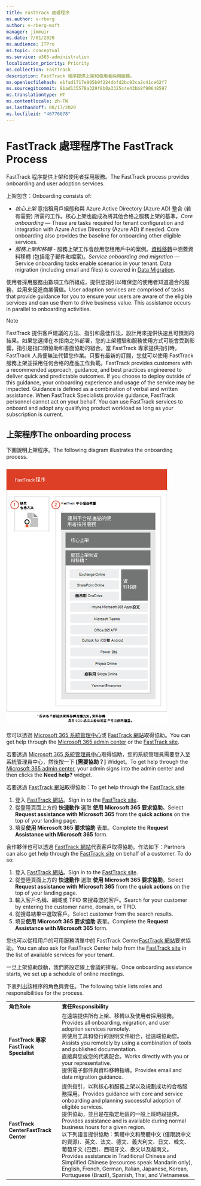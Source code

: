 ```yaml
---
title: FastTrack 處理程序
ms.author: v-rberg
author: v-rberg-msft
manager: jimmuir
ms.date: 7/01/2020
ms.audience: ITPro
ms.topic: conceptual
ms.service: o365-administration
localization_priority: Priority
ms.collection: FastTrack
description: FastTrack 程序提供上架和使用者採用服務。
ms.openlocfilehash: e1fad1717e905b9f224dbfd2bc03ca2c41ce62f7
ms.sourcegitcommit: 81ad135578a329f8b0a3325c4e43bb8f90648597
ms.translationtype: HT
ms.contentlocale: zh-TW
ms.lasthandoff: 08/17/2020
ms.locfileid: "46776678"
---
```

# <a name="the-fasttrack-process"></a><span data-ttu-id="cc7b8-103">FastTrack 處理程序</span><span class="sxs-lookup"><span data-stu-id="cc7b8-103">The FastTrack Process</span></span>

<span data-ttu-id="cc7b8-104">FastTrack 程序提供上架和使用者採用服務。</span><span class="sxs-lookup"><span data-stu-id="cc7b8-104">The FastTrack process provides onboarding and user adoption services.</span></span> 
  
<span data-ttu-id="cc7b8-105">上架包含︰</span><span class="sxs-lookup"><span data-stu-id="cc7b8-105">Onboarding consists of:</span></span>
  
- <span data-ttu-id="cc7b8-p101">*核心上架*  意指租用戶組態和與 Azure Active Directory (Azure AD) 整合 (若有需要) 所需的工作。核心上架也能成為將其他合格之服務上架的基準。</span><span class="sxs-lookup"><span data-stu-id="cc7b8-p101">*Core onboarding* — These are tasks required for tenant configuration and integration with Azure Active Directory (Azure AD) if needed. Core onboarding also provides the baseline for onboarding other eligible services.</span></span> 
- <span data-ttu-id="cc7b8-p102">*服務上架和移轉* - 服務上架工作會啟用您租用戶中的案例。[資料移轉](O365-data-migration.md)中涵蓋資料移轉 (包括電子郵件和檔案)。</span><span class="sxs-lookup"><span data-stu-id="cc7b8-p102">*Service onboarding and migration* — Service onboarding tasks enable scenarios in your tenant. Data migration (including email and files) is covered in [Data Migration](O365-data-migration.md).</span></span> 
    
<span data-ttu-id="cc7b8-p103">使用者採用服務由數項工作所組成，提供您指引以確保您的使用者知道適合的服務，並用來促進商業價值。</span><span class="sxs-lookup"><span data-stu-id="cc7b8-p103">User adoption services are comprised of tasks that provide guidance for you to ensure your users are aware of the eligible services and can use them to drive business value. This assistance occurs in parallel to onboarding activities.</span></span>
  
> [!NOTE]
> <span data-ttu-id="cc7b8-p104">FastTrack 提供客戶建議的方法、指引和最佳作法，設計用來提供快速且可預測的結果。如果您選擇在本指南之外部署，您的上架體驗和服務使用方式可能會受到影響。指引是指口頭協助和書面協助的組合。當 FastTrack 專家提供指引時，FastTrack 人員便無法代替您作業。只要有最新的訂閱，您就可以使用 FastTrack 服務上架並採用任何合格的產品工作負載。</span><span class="sxs-lookup"><span data-stu-id="cc7b8-p104">FastTrack provides customers with a recommended approach, guidance, and best practices engineered to deliver quick and predictable outcomes. If you choose to deploy outside of this guidance, your onboarding experience and usage of the service may be impacted. Guidance is defined as a combination of verbal and written assistance. When FastTrack Specialists provide guidance, FastTrack personnel cannot act on your behalf. You can use FastTrack services to onboard and adopt any qualifying product workload as long as your subscription is current.</span></span> 
  
## <a name="the-onboarding-process"></a><span data-ttu-id="cc7b8-117">上架程序</span><span class="sxs-lookup"><span data-stu-id="cc7b8-117">The onboarding process</span></span>

<span data-ttu-id="cc7b8-118">下圖說明上架程序。</span><span class="sxs-lookup"><span data-stu-id="cc7b8-118">The following diagram illustrates the onboarding process.</span></span>
  
![使用上架權益的時間表](media/o365-onboarding-timeline-m365-apps.png)
  
<span data-ttu-id="cc7b8-120">您可以透過 [Microsoft 365 系統管理中心](https://go.microsoft.com/fwlink/?linkid=2032704)或 [FastTrack 網站](https://go.microsoft.com/fwlink/?linkid=780698)取得協助。</span><span class="sxs-lookup"><span data-stu-id="cc7b8-120">You can get help through the [Microsoft 365 admin center](https://go.microsoft.com/fwlink/?linkid=2032704) or the [FastTrack site](https://go.microsoft.com/fwlink/?linkid=780698).</span></span> 

<span data-ttu-id="cc7b8-121">若要透過 [Microsoft 365 系統管理員中心](https://go.microsoft.com/fwlink/?linkid=2032704)取得協助，您的系統管理員需要登入至系統管理員中心，然後按一下 **[需要協助？]** Widget。</span><span class="sxs-lookup"><span data-stu-id="cc7b8-121">To get help through the [Microsoft 365 admin center](https://go.microsoft.com/fwlink/?linkid=2032704), your admin signs into the admin center and then clicks the **Need help?** widget.</span></span> 

<span data-ttu-id="cc7b8-122">若要透過 [FastTrack 網站](https://go.microsoft.com/fwlink/?linkid=780698)取得協助：</span><span class="sxs-lookup"><span data-stu-id="cc7b8-122">To get help through the [FastTrack site](https://go.microsoft.com/fwlink/?linkid=780698):</span></span> 
1.    <span data-ttu-id="cc7b8-123">登入 [FastTrack 網站](https://go.microsoft.com/fwlink/?linkid=780698)。</span><span class="sxs-lookup"><span data-stu-id="cc7b8-123">Sign in to the [FastTrack site](https://go.microsoft.com/fwlink/?linkid=780698).</span></span> 
2.    <span data-ttu-id="cc7b8-124">從登陸頁面上方的 **快速動作** 選取 **使用 Microsoft 365 要求協助**。</span><span class="sxs-lookup"><span data-stu-id="cc7b8-124">Select **Request assistance with Microsoft 365** from the **quick actions** on the top of your landing page.</span></span>
3.    <span data-ttu-id="cc7b8-125">填妥**使用 Microsoft 365 要求協助** 表單。</span><span class="sxs-lookup"><span data-stu-id="cc7b8-125">Complete the **Request Assistance with Microsoft 365** form.</span></span>
  
<span data-ttu-id="cc7b8-p105">合作夥伴也可以透過 [FastTrack 網站](https://go.microsoft.com/fwlink/?linkid=780698)代表客戶取得協助。作法如下：</span><span class="sxs-lookup"><span data-stu-id="cc7b8-p105">Partners can also get help through the [FastTrack site](https://go.microsoft.com/fwlink/?linkid=780698) on behalf of a customer. To do so:</span></span>
1.    <span data-ttu-id="cc7b8-128">登入 [FastTrack 網站](https://go.microsoft.com/fwlink/?linkid=780698)。</span><span class="sxs-lookup"><span data-stu-id="cc7b8-128">Sign in to the [FastTrack site](https://go.microsoft.com/fwlink/?linkid=780698).</span></span> 
2.    <span data-ttu-id="cc7b8-129">從登陸頁面上方的 **快速動作** 選取 **使用 Microsoft 365 要求協助**。</span><span class="sxs-lookup"><span data-stu-id="cc7b8-129">Select **Request assistance with Microsoft 365** from the **quick actions** on the top of your landing page.</span></span>
3.    <span data-ttu-id="cc7b8-130">輸入客戶名稱、網域或 TPID 來搜尋您的客戶。</span><span class="sxs-lookup"><span data-stu-id="cc7b8-130">Search for your customer by entering the customer name, domain, or TPID.</span></span>
4.    <span data-ttu-id="cc7b8-131">從搜尋結果中選取客戶。</span><span class="sxs-lookup"><span data-stu-id="cc7b8-131">Select customer from the search results.</span></span>
5.    <span data-ttu-id="cc7b8-132">填妥**使用 Microsoft 365 要求協助** 表單。</span><span class="sxs-lookup"><span data-stu-id="cc7b8-132">Complete the **Request Assistance with Microsoft 365** form.</span></span>
  
 <span data-ttu-id="cc7b8-133">您也可以從租用戶的可用服務清單中的 FastTrack Center[FastTrack 網站](https://go.microsoft.com/fwlink/?linkid=780698)要求協助。</span><span class="sxs-lookup"><span data-stu-id="cc7b8-133">You can also ask for FastTrack Center help from the [FastTrack site](https://go.microsoft.com/fwlink/?linkid=780698) in the list of available services for your tenant.</span></span> 
    
 <span data-ttu-id="cc7b8-134">一旦上架協助啟動，我們將設定線上會議的排程。</span><span class="sxs-lookup"><span data-stu-id="cc7b8-134">Once onboarding assistance starts, we set up a schedule of online meetings.</span></span>

<span data-ttu-id="cc7b8-135">下表列出該程序的角色與責任。</span><span class="sxs-lookup"><span data-stu-id="cc7b8-135">The following table lists roles and responsibilities for the process.</span></span>
    
|||
|:-----|:-----|
|<span data-ttu-id="cc7b8-136">**角色**</span><span class="sxs-lookup"><span data-stu-id="cc7b8-136">**Role**</span></span> <br/> |<span data-ttu-id="cc7b8-137">**責任**</span><span class="sxs-lookup"><span data-stu-id="cc7b8-137">**Responsibility**</span></span> <br/> |
|<span data-ttu-id="cc7b8-138">**FastTrack 專家**</span><span class="sxs-lookup"><span data-stu-id="cc7b8-138">**FastTrack Specialist**</span></span> <br/> |<span data-ttu-id="cc7b8-139">在遠端提供所有上架、移轉以及使用者採用服務。</span><span class="sxs-lookup"><span data-stu-id="cc7b8-139">Provides all onboarding, migration, and user adoption services remotely.</span></span>  <br/> <span data-ttu-id="cc7b8-140">將使用工具和發行的說明文件組合，從遠端協助您。</span><span class="sxs-lookup"><span data-stu-id="cc7b8-140">Assists you remotely by using a combination of tools and published documentation.</span></span> <br/> <span data-ttu-id="cc7b8-141">直接與您或您的代表配合。</span><span class="sxs-lookup"><span data-stu-id="cc7b8-141">Works directly with you or your representative.</span></span> <br/> <span data-ttu-id="cc7b8-142">提供電子郵件與資料移轉指導。</span><span class="sxs-lookup"><span data-stu-id="cc7b8-142">Provides email and data migration guidance.</span></span>|
|<span data-ttu-id="cc7b8-143">**FastTrack Center**</span><span class="sxs-lookup"><span data-stu-id="cc7b8-143">**FastTrack Center**</span></span>  <br/> |<span data-ttu-id="cc7b8-144">提供指引，以利核心和服務上架以及規劃成功的合格服務採用。</span><span class="sxs-lookup"><span data-stu-id="cc7b8-144">Provides guidance with core and service onboarding and planning successful adoption of eligible services.</span></span>  <br/> <span data-ttu-id="cc7b8-145">提供協助，並且是在指定地區的一般上班時段提供。</span><span class="sxs-lookup"><span data-stu-id="cc7b8-145">Provides assistance and is available during normal business hours for a given region.</span></span> <br/> <span data-ttu-id="cc7b8-146">以下列語言提供協助：繁體中文和簡體中文 (僅限說中文的資源)、英文、法文、德文、義大利文、日文、韓文、葡萄牙文 (巴西)、西班牙文、泰文以及越南文。</span><span class="sxs-lookup"><span data-stu-id="cc7b8-146">Provides assistance in Traditional Chinese and Simplified Chinese (resources speak Mandarin only), English, French, German, Italian, Japanese, Korean, Portuguese (Brazil), Spanish, Thai, and Vietnamese.</span></span>|
